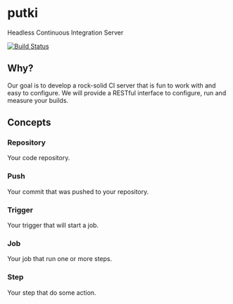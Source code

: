 putki
========
Headless Continuous Integration Server

[![Build Status](https://travis-ci.org/kr1sp1n/putki.png)](https://travis-ci.org/kr1sp1n/putki)

## Why?
Our goal is to develop a rock-solid CI server that is fun to work with and easy to configure.
We will provide a RESTful interface to configure, run and measure your builds.


## Concepts

### Repository
Your code repository.

### Push
Your commit that was pushed to your repository.

### Trigger
Your trigger that will start a job.

### Job
Your job that run one or more steps. 

### Step
Your step that do some action.
